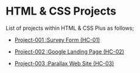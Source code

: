 # HTML & CSS Projects

List of projects within HTML & CSS Plus as follows;

- [Project-001 :Survey Form (HC-01)](./001-survey-form/README.md)

- [Project-002 :Google Landing Page (HC-02)](./002-google-landing-page/README.md)

- [Project-003 :Parallax Web Site (HC-03)](./003-parallax-website/README.md)